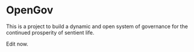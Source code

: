OpenGov
=======
This is a project to build a dynamic and open system of governance for the continued prosperity of sentient life.

Edit now.
